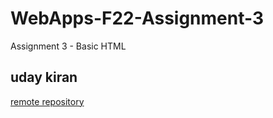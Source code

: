 # WebApps-F22-Assignment-3
Assignment 3 - Basic HTML
<h2>uday kiran</h2>
<a href="https://44-563-web-apps-f22.github.io/44563-webapps-assignment-3-9182764130/">remote repository</a>